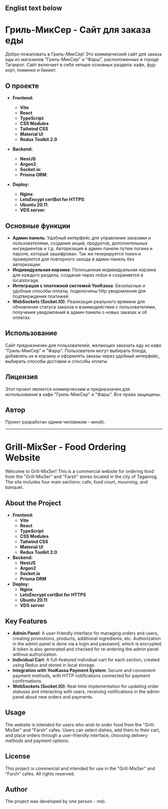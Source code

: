 Englist text below
---
# Гриль-МикСер - Сайт для заказа еды

Добро пожаловать в Гриль-МикСер! Это коммерческий сайт для заказа еды из магазинов "Гриль-МикСер" и "Фарш", расположенных в городе Таганрог. Сайт включает в себя четыре основных раздела: кафе, фуд-корт, поминки и банкет.

## О проекте

- **Frontend:**

  - **Vite**
  - **React**
  - **TypeScript**
  - **CSS Modules**
  - **Tailwind CSS**
  - **Material UI**
  - **Redux Toolkit 2.0**

- **Backend:**

  - **NestJS**:
  - **Argon2**:
  - **Socket.io**:
  - **Prisma ORM**:

- **Deploy:**
  - **Nginx**:
  - **LetsEncypt certBot for HTTPS**:
  - **Ubuntu 20.11**:
  - **VDS server**:

## Основные функции

- **Админ панель**: Удобный интерфейс для управления заказами и пользователями, создание акций, продуктов, дополнительных ингредиентов и т.д. Авторизация в админ панели путем логина и пароля, который зашифрован. Так же генерируется токен и проверяется для повторного захода в админ панель без авторизации.
- **Индивидуальная корзина**: Полноценная индивидуальная корзина для каждого раздела, созданая через redux и сохраняется в localstorage.
- **Интеграция с платежной системой YooKassa**: Безопасные и удобные способы оплаты, подключены http уведомления для подтверждения платежей.
- **WebSockets (Socket.IO)**: Реализация реального времени для обновления статуса заказов и взаимодействия с пользователями, получения уведомлений в админ панели о новых заказах и об оплатах.

## Использование

Сайт предназначен для пользователей, желающих заказать еду из кафе "Гриль-МикСер" и "Фарш". Пользователи могут выбирать блюда, добавлять их в корзину и оформлять заказы через удобный интерфейс, выбирать способы доставки и способы оплаты.

## Лицензия

Этот проект является коммерческим и предназначен для использования в кафе "Гриль-МикСер" и "Фарш". Все права защищены.

## Автор

Проект разработан одним человеком - мной).

---

# Grill-MixSer - Food Ordering Website

Welcome to Grill-MixSer! This is a commercial website for ordering food from the "Grill-MixSer" and "Farsh" stores located in the city of Taganrog. The site includes four main sections: cafe, food court, mourning, and banquet.

## About the Project
- **Frontend:**
  - **Vite**
  - **React**
  - **TypeScript**
  - **CSS Modules**
  - **Tailwind CSS**
  - **Material UI**
  - **Redux Toolkit 2.0**
- **Backend:**
  - **NestJS**
  - **Argon2**
  - **Socket.io**
  - **Prisma ORM**
- **Deploy:**
  - **Nginx**
  - **LetsEncrypt certBot for HTTPS**
  - **Ubuntu 20.11**
  - **VDS server**

## Key Features
- **Admin Panel**: A user-friendly interface for managing orders and users, creating promotions, products, additional ingredients, etc. Authorization in the admin panel is done via a login and password, which is encrypted. A token is also generated and checked for re-entering the admin panel without authorization.
- **Individual Cart**: A full-featured individual cart for each section, created using Redux and stored in local storage.
- **Integration with YooKassa Payment System**: Secure and convenient payment methods, with HTTP notifications connected for payment confirmations.
- **WebSockets (Socket.IO)**: Real-time implementation for updating order statuses and interacting with users, receiving notifications in the admin panel about new orders and payments.

## Usage
The website is intended for users who wish to order food from the "Grill-MixSer" and "Farsh" cafes. Users can select dishes, add them to their cart, and place orders through a user-friendly interface, choosing delivery methods and payment options.

## License
This project is commercial and intended for use in the "Grill-MixSer" and "Farsh" cafes. All rights reserved.

## Author
The project was developed by one person - me).
